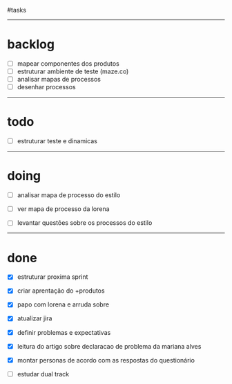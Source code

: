 #tasks

---

# backlog
- [ ] mapear componentes dos produtos
- [ ] estruturar ambiente de teste (maze.co)
- [ ] analisar mapas de processos
- [ ] desenhar processos

---

# todo
- [ ] estruturar teste e dinamicas

---

# doing
- [ ] analisar mapa de processo do estilo
- [ ] ver mapa de processo da lorena
- [ ] levantar questões sobre os processos do estilo


---

# done
- [x] estruturar proxima sprint
- [x] criar aprentação do +produtos
- [x] papo com lorena e arruda sobre
- [x] atualizar jira 
- [x] definir problemas e expectativas
- [x] leitura do artigo sobre declaracao de problema da mariana alves
- [x] montar personas de acordo com as respostas do questionário
- [ ] estudar dual track


